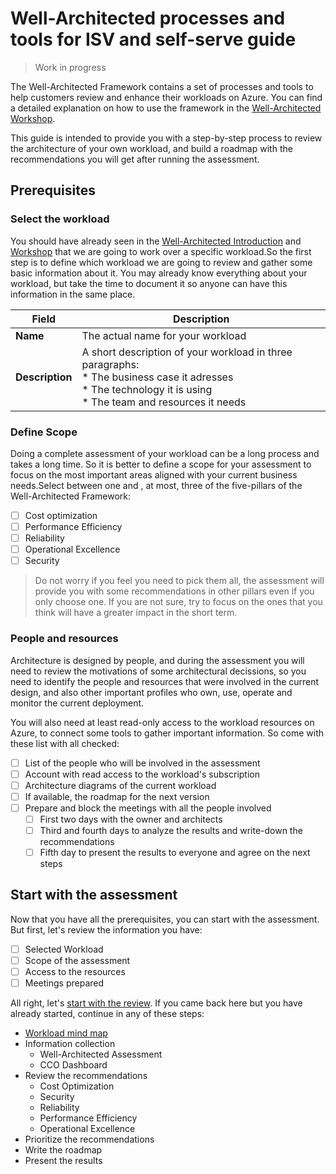 # Well-Architected processes and tools for ISV and self-serve guide

> Work in progress

The Well-Architected Framework contains a set of processes and tools to help customers review and enhance their workloads on Azure. You can find a detailed explanation on how to use the framework in the [Well-Architected Workshop][waf-workshop].

This guide is intended to provide you with a step-by-step process to review the architecture of your own workload, and build a roadmap with the recommendations you will get after running the assessment.

## Prerequisites

### Select the workload

You should have already seen in the [Well-Architected Introduction][waf-introduction] and [Workshop][waf-workshop] that we are going to work over a specific workload.So the first step is to define which workload we are going to review and gather some basic information about it. You may already know everything about your workload, but take the time to document it so anyone can have this information in the same place.

| **Field** | **Description** |
| --- | --- |
| **Name** | The actual name for your workload|
| **Description** | A short description of your workload in three paragraphs:<br>* The business case it adresses<br>* The technology it is using<br>* The team and resources it needs |

### Define Scope

Doing a complete assessment of your workload can be a long process and takes a long time. So it is better to define a scope for your assessment to focus on the most important areas aligned with your current business needs.Select between one and , at most, three of the five-pillars of the Well-Architected Framework:

- [ ] Cost optimization
- [ ] Performance Efficiency
- [ ] Reliability
- [ ] Operational Excellence
- [ ] Security

> Do not worry if you feel you need to pick them all, the assessment will provide you with some recommendations in other pillars even if you only choose one. If you are not sure, try to focus on the ones that you think will have a greater impact in the short term.

### People and resources

Architecture is designed by people, and during the assessment you will need to review the motivations of some architectural decissions, so you need to identify the people and resources that were involved in the current design, and also other important profiles who own, use, operate and monitor the current deployment. 

You will also need at least read-only access to the workload resources on Azure, to connect some tools to gather important information. So come with these list with all checked:

- [ ] List of the people who will be involved in the assessment
- [ ] Account with read access to the workload's subscription
- [ ] Architecture diagrams of the current workload
- [ ] If available, the roadmap for the next version
- [ ] Prepare and block the meetings with all the people involved
    - [ ] First two days with the owner and architects
    - [ ] Third and fourth days to analyze the results and write-down the recommendations
    - [ ] Fifth day to present the results to everyone and agree on the next steps

## Start with the assessment

Now that you have all the prerequisites, you can start with the assessment. But first, let's review the information you have:

- [ ] Selected Workload
- [ ] Scope of the assessment
- [ ] Access to the resources
- [ ] Meetings prepared

All right, let's [start with the review][start]. If you came back here but you have already started, continue in any of these steps:

* [Workload mind map][start]
* Information collection
    * Well-Architected Assessment
    * CCO Dashboard
* Review the recommendations
    * Cost Optimization
    * Security
    * Reliability
    * Performance Efficiency
    * Operational Excellence
* Prioritize the recommendations
* Write the roadmap
* Present the results


[start]: ./steps/01.Workload.md

[waf-introduction]: ../0.%20Well-Architected%20Introduction
[waf-workshop]: ../1.%20Well-Architected%20Workshop
